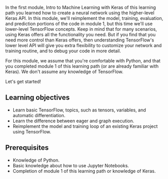 In the first module, Intro to Machine Learning with Keras of this learning path you learned how to create a neural network using the higher-level Keras API. In this module, we'll reimplement the model, training, evaluation, and prediction portions of the code in module 1, but this time we'll use lower-level TensorFlow concepts. Keep in mind that for many scenarios, using Keras offers all the functionality you need. But if you find that you need more control than Keras offers, then understanding TensorFlow's lower level API will give you extra flexibility to customize your network and training routine, and to debug your code in more detail.

For this module, we assume that you're comfortable with Python, and that you completed module 1 of this learning path (or are already familiar with Keras). We don't assume any knowledge of TensorFlow.

Let's get started!

## Learning objectives

- Learn basic TensorFlow, topics, such as tensors, variables, and automatic differentiation.
- Learn the difference between eager and graph execution.
- Reimplement the model and training loop of an existing Keras project using TensorFlow.

## Prerequisites

- Knowledge of Python.
- Basic knowledge about how to use Jupyter Notebooks.
- Completion of module 1 of this learning path or knowledge of Keras.
